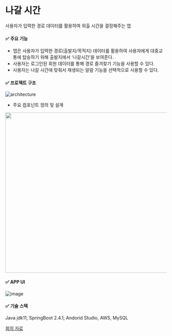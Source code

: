 # 나갈 시간
사용자가 입력한 경로 데이터를 활용하여 외출 시간을 결정해주는 앱

#### ✅ 주요 기능
- 앱은 사용자가 입력한 경로(출발지/목적지) 데이터를 활용하여 사용자에게 대중교통에 탑승하기 위해 출발지에서 ‘나갈시간’을 보여준다.
- 사용자는 로그인된 회원 데이터를 통해 경로 즐겨찾기 기능을 사용할 수 있다.
- 사용자는 나갈 시간에 맞춰서 재생되는 알람 기능을 선택적으로 사용할 수 있다.

#### ✅ 프로젝트 구조
![architecture](https://user-images.githubusercontent.com/70372188/235967196-1c2c77ef-75d2-4b9d-927a-82890bdc966a.png)

- 주요 컴포넌트 정의 및 설계
<img src="https://user-images.githubusercontent.com/70372188/235967922-37e72d22-27e2-4d9a-b415-fa69ae2cf10e.png" width="800" height="500"/>

#### ✅ APP UI
![image](https://user-images.githubusercontent.com/70372188/236246595-00e01c6c-797c-4216-b05b-a8988f26a7ef.png)

#### ✅ 기술 스택
Java jdk11, SpringBoot 2.4.1, Andorid Studio, AWS, MySQL




[회의 자료](https://www.notion.so/f48f2b90c11249e98ed98d8eea92665c?v=0679e498912f42fda81d5c661a8e8635)

